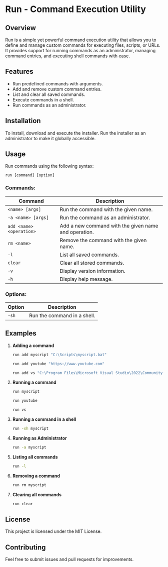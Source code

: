 # Run - Command Execution Utility

## Overview

Run is a simple yet powerful command execution utility that allows you to define and manage custom commands for executing files, scripts, or URLs. It provides support for running commands as an administrator, managing command entries, and executing shell commands with ease.

## Features

- Run predefined commands with arguments.
- Add and remove custom command entries.
- List and clear all saved commands.
- Execute commands in a shell.
- Run commands as an administrator.

## Installation

To install, download and execute the installer. Run the installer as an administrator to make it globally accessible.

## Usage

Run commands using the following syntax:

```
run [command] [option]
```

### Commands:

| Command                  | Description                                          |
| ------------------------ | ---------------------------------------------------- |
| `<name> [args]`          | Run the command with the given name.                 |
| `-a <name> [args]`       | Run the command as an administrator.                 |
| `add <name> <operation>` | Add a new command with the given name and operation. |
| `rm <name>`              | Remove the command with the given name.              |
| `-l`                     | List all saved commands.                             |
| `clear`                  | Clear all stored commands.                           |
| `-v`                     | Display version information.                         |
| `-h`                     | Display help message.                                |

### Options:

| Option | Description                 |
| ------ | --------------------------- |
| `-sh`  | Run the command in a shell. |

## Examples

1. **Adding a command**

   ```sh
   run add myscript "C:\Scripts\myscript.bat"
   ```
   ```sh
   run add youtube "https://www.youtube.com"
   ```
   ```sh
   run add vs "C:\Program Files\Microsoft Visual Studio\2022\Community\Common7\IDE\devenv.exe"
   ```

2. **Running a command**

   ```sh
   run myscript
   ```
   ```sh
   run youtube
   ```
   ```sh
   run vs
   ```

3. **Running a command in a shell**

   ```sh
   run -sh myscript
   ```

4. **Running as Administrator**

   ```sh
   run -a myscript
   ```

5. **Listing all commands**

   ```sh
   run -l
   ```

6. **Removing a command**

   ```sh
   run rm myscript
   ```

7. **Clearing all commands**

   ```sh
   run clear
   ```

## License

This project is licensed under the MIT License.

## Contributing

Feel free to submit issues and pull requests for improvements.

